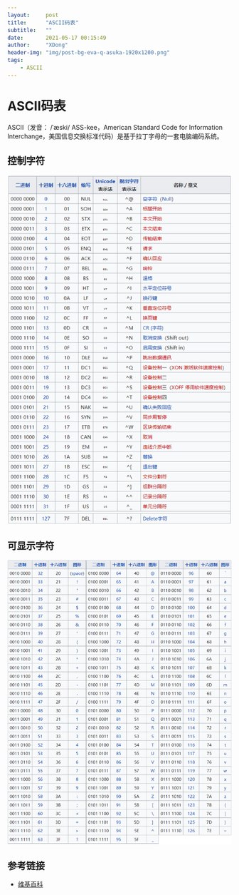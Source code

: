 ```yaml
---
layout:     post
title:      "ASCII码表"
subtitle:   ""
date:       2021-05-17 00:15:49
author:     "XDong"
header-img: "img/post-bg-eva-q-asuka-1920x1200.png"
tags:
    - ASCII
---
```



# ASCII码表

ASCII（发音： /ˈæski/ ASS-kee，American Standard Code for Information Interchange，美国信息交换标准代码）是基于拉丁字母的一套电脑编码系统。

## 控制字符

![控制字符图](/img/algorithms/ascii-control.png)

## 可显示字符

![可显示字符图](/img/algorithms/ascii-display.png)

## 参考链接

- [维基百科](https://zh.wikipedia.org/wiki/ASCII)